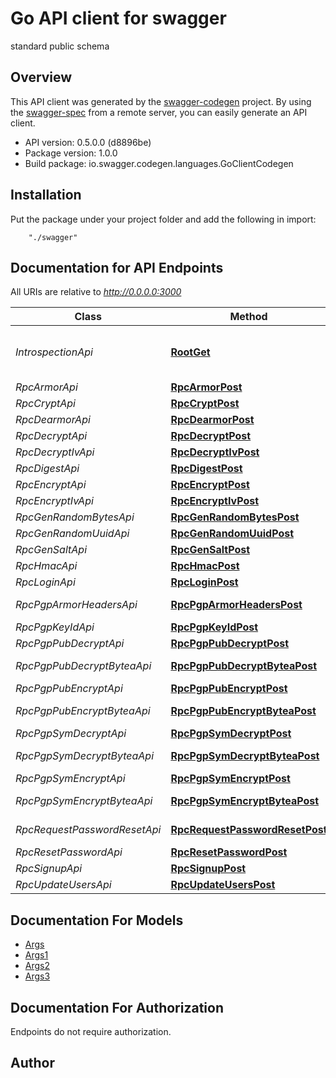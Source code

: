 # Go API client for swagger

standard public schema

## Overview
This API client was generated by the [swagger-codegen](https://github.com/swagger-api/swagger-codegen) project.  By using the [swagger-spec](https://github.com/swagger-api/swagger-spec) from a remote server, you can easily generate an API client.

- API version: 0.5.0.0 (d8896be)
- Package version: 1.0.0
- Build package: io.swagger.codegen.languages.GoClientCodegen

## Installation
Put the package under your project folder and add the following in import:
```
    "./swagger"
```

## Documentation for API Endpoints

All URIs are relative to *http://0.0.0.0:3000*

Class | Method | HTTP request | Description
------------ | ------------- | ------------- | -------------
*IntrospectionApi* | [**RootGet**](docs/IntrospectionApi.md#rootget) | **Get** / | OpenAPI description (this document)
*RpcArmorApi* | [**RpcArmorPost**](docs/RpcArmorApi.md#rpcarmorpost) | **Post** /rpc/armor | 
*RpcCryptApi* | [**RpcCryptPost**](docs/RpcCryptApi.md#rpccryptpost) | **Post** /rpc/crypt | 
*RpcDearmorApi* | [**RpcDearmorPost**](docs/RpcDearmorApi.md#rpcdearmorpost) | **Post** /rpc/dearmor | 
*RpcDecryptApi* | [**RpcDecryptPost**](docs/RpcDecryptApi.md#rpcdecryptpost) | **Post** /rpc/decrypt | 
*RpcDecryptIvApi* | [**RpcDecryptIvPost**](docs/RpcDecryptIvApi.md#rpcdecryptivpost) | **Post** /rpc/decrypt_iv | 
*RpcDigestApi* | [**RpcDigestPost**](docs/RpcDigestApi.md#rpcdigestpost) | **Post** /rpc/digest | 
*RpcEncryptApi* | [**RpcEncryptPost**](docs/RpcEncryptApi.md#rpcencryptpost) | **Post** /rpc/encrypt | 
*RpcEncryptIvApi* | [**RpcEncryptIvPost**](docs/RpcEncryptIvApi.md#rpcencryptivpost) | **Post** /rpc/encrypt_iv | 
*RpcGenRandomBytesApi* | [**RpcGenRandomBytesPost**](docs/RpcGenRandomBytesApi.md#rpcgenrandombytespost) | **Post** /rpc/gen_random_bytes | 
*RpcGenRandomUuidApi* | [**RpcGenRandomUuidPost**](docs/RpcGenRandomUuidApi.md#rpcgenrandomuuidpost) | **Post** /rpc/gen_random_uuid | 
*RpcGenSaltApi* | [**RpcGenSaltPost**](docs/RpcGenSaltApi.md#rpcgensaltpost) | **Post** /rpc/gen_salt | 
*RpcHmacApi* | [**RpcHmacPost**](docs/RpcHmacApi.md#rpchmacpost) | **Post** /rpc/hmac | 
*RpcLoginApi* | [**RpcLoginPost**](docs/RpcLoginApi.md#rpcloginpost) | **Post** /rpc/login | 
*RpcPgpArmorHeadersApi* | [**RpcPgpArmorHeadersPost**](docs/RpcPgpArmorHeadersApi.md#rpcpgparmorheaderspost) | **Post** /rpc/pgp_armor_headers | 
*RpcPgpKeyIdApi* | [**RpcPgpKeyIdPost**](docs/RpcPgpKeyIdApi.md#rpcpgpkeyidpost) | **Post** /rpc/pgp_key_id | 
*RpcPgpPubDecryptApi* | [**RpcPgpPubDecryptPost**](docs/RpcPgpPubDecryptApi.md#rpcpgppubdecryptpost) | **Post** /rpc/pgp_pub_decrypt | 
*RpcPgpPubDecryptByteaApi* | [**RpcPgpPubDecryptByteaPost**](docs/RpcPgpPubDecryptByteaApi.md#rpcpgppubdecryptbyteapost) | **Post** /rpc/pgp_pub_decrypt_bytea | 
*RpcPgpPubEncryptApi* | [**RpcPgpPubEncryptPost**](docs/RpcPgpPubEncryptApi.md#rpcpgppubencryptpost) | **Post** /rpc/pgp_pub_encrypt | 
*RpcPgpPubEncryptByteaApi* | [**RpcPgpPubEncryptByteaPost**](docs/RpcPgpPubEncryptByteaApi.md#rpcpgppubencryptbyteapost) | **Post** /rpc/pgp_pub_encrypt_bytea | 
*RpcPgpSymDecryptApi* | [**RpcPgpSymDecryptPost**](docs/RpcPgpSymDecryptApi.md#rpcpgpsymdecryptpost) | **Post** /rpc/pgp_sym_decrypt | 
*RpcPgpSymDecryptByteaApi* | [**RpcPgpSymDecryptByteaPost**](docs/RpcPgpSymDecryptByteaApi.md#rpcpgpsymdecryptbyteapost) | **Post** /rpc/pgp_sym_decrypt_bytea | 
*RpcPgpSymEncryptApi* | [**RpcPgpSymEncryptPost**](docs/RpcPgpSymEncryptApi.md#rpcpgpsymencryptpost) | **Post** /rpc/pgp_sym_encrypt | 
*RpcPgpSymEncryptByteaApi* | [**RpcPgpSymEncryptByteaPost**](docs/RpcPgpSymEncryptByteaApi.md#rpcpgpsymencryptbyteapost) | **Post** /rpc/pgp_sym_encrypt_bytea | 
*RpcRequestPasswordResetApi* | [**RpcRequestPasswordResetPost**](docs/RpcRequestPasswordResetApi.md#rpcrequestpasswordresetpost) | **Post** /rpc/request_password_reset | 
*RpcResetPasswordApi* | [**RpcResetPasswordPost**](docs/RpcResetPasswordApi.md#rpcresetpasswordpost) | **Post** /rpc/reset_password | 
*RpcSignupApi* | [**RpcSignupPost**](docs/RpcSignupApi.md#rpcsignuppost) | **Post** /rpc/signup | 
*RpcUpdateUsersApi* | [**RpcUpdateUsersPost**](docs/RpcUpdateUsersApi.md#rpcupdateuserspost) | **Post** /rpc/update_users | 


## Documentation For Models

 - [Args](docs/Args.md)
 - [Args1](docs/Args1.md)
 - [Args2](docs/Args2.md)
 - [Args3](docs/Args3.md)


## Documentation For Authorization
 Endpoints do not require authorization.


## Author



